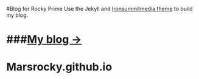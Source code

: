 #Blog for Rocky Prime
Use the Jekyll and [Ironsummitmedia theme](http://ironsummitmedia.github.io/startbootstrap-clean-blog-jekyll/) to build my blog.

###[My blog  &rarr;](http://Marsrocky.github.com/)
=======
Marsrocky.github.io
===================
